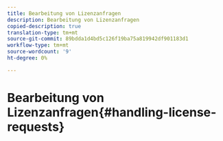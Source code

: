 ```yaml
---
title: Bearbeitung von Lizenzanfragen
description: Bearbeitung von Lizenzanfragen
copied-description: true
translation-type: tm+mt
source-git-commit: 89bdda1d4bd5c126f19ba75a819942df901183d1
workflow-type: tm+mt
source-wordcount: '9'
ht-degree: 0%

---
```



# Bearbeitung von Lizenzanfragen{#handling-license-requests}

